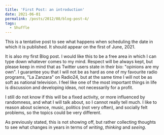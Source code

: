 ```yaml
---
title: 'First Post: an introduction'
date: 2021-06-01
permalink: /posts/2012/08/blog-post-4/
tags:
  - Shuffle
---
```


This is a tentative post to see what happens when scheduling the date in which it is published. It should appear on the first of June, 2021. 

It is also my first Blog post. I would like this to be a free area in which I can type down whatever comes to my mind. Respect will be always kept, but please keep in mind that as Twitter users state in their bio: "opinions are my own". I guarantee you that I will not be as hard as one of my favourite radio programs, "La Zanzara" on Radio24, but at the same time I will not be as soft as national television. I feel like one of the most important things in life is discussion and developing ideas, not necessarily for a profit. 

I still do not know if this will be a fixed activity, or more influenced by randomness, and what I will talk about, so I cannot really tell much. I like to reason about science, music, politics (not very often), and socially felt problems, so the topics could be very different. 

As previously stated, this is not showing off, but rather collecting thoughts to see what changes in years in terms of _writing_, _thinking_ and _seeing_.

